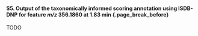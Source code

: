 #### S5. Output of the taxonomically informed scoring annotation using ISDB-DNP for feature *m/z* 356.1860 at 1.83 min {.page_break_before}

TODO